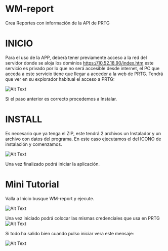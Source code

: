 # WM-report
Crea Reportes con información de la API de PRTG

# INICIO
Para el uso de la APP, deberá tener previamente acceso a la red del servidor donde se aloja los dominios https://10.52.18.90/index.htm este servicio es privado por lo que no será accesible desde internet, el PC que acceda a este servicio tiene que llegar a acceder a la web de PRTG. Tendrá que ver en su explorador habitual el acceso a PRTG: 

![Alt Text](https://wexmaster.es/wmreport/img/prtg.png)

 Si el paso anterior es correcto procedemos a Instalar.
 
# INSTALL
Es necesario que ya tenga el ZIP, este tendrá 2 archivos un Instalador y un archivo con datos del programa. En este caso ejecutamos el del ICONO de instalación y comenzamos.

![Alt Text](https://wexmaster.es/wmreport/img/install.png)

Una vez finalizado podrá iniciar la aplicación.

# Mini Tutorial

Valla a Inicio busque WM-report y ejecute.

![Alt Text](https://wexmaster.es/wmreport/img/inicio.png)

Una vez iniciado podrá colocar las mismas credenciales que usa en PRTG
![Alt Text](https://wexmaster.es/wmreport/img/app.png)

Si todo ha salido bien cuando pulso iniciar vera este mensaje:

![Alt Text](https://wexmaster.es/wmreport/img/loginOK.png)


